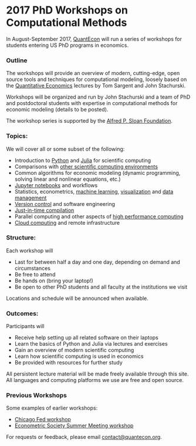 
# 2017 PhD Workshops on Computational Methods

In August-September 2017, [QuantEcon](https://quantecon.org/) will run a
series of workshops for students entering US PhD programs in economics.

### Outline

The workshops will provide an overview of modern, cutting-edge, open source tools and techniques for
computational modeling, loosely based on the [Quantitative
Economics](https://lectures.quantecon.org/) lectures by Tom Sargent and John
Stachurski.  

Workshops will be organized and run by John Stachurski and a team of PhD
and postdoctoral students with expertise in computational methods for economic modeling (details to be posted).

The workshop series is supported by the [Alfred P.  Sloan Foundation](https://sloan.org/).

### Topics:

We will cover all or some subset of the following:

* Introduction to [Python](https://www.python.org/) and [Julia](https://julialang.org/) for scientific computing
* Comparisons with [other scientific computing environments](https://www.mathworks.com/products/matlab.html)
* Common algorithms for economic modeling (dynamic programming, solving linear and nonlinear equations, etc.)
* [Jupyter notebooks](http://jupyter.org/) and workflows
* Statistics, econometrics, [machine learning](http://scikit-learn.org/stable/), [visualization](https://matplotlib.org/) and [data management](http://pandas.pydata.org/)
* [Version control](https://github.com/) and software engineering
* [Just-in-time compilation](https://en.wikipedia.org/wiki/Just-in-time_compilation)
* Parallel computing and other aspects of [high performance computing](https://aws.amazon.com/hpc/)
* [Cloud computing](https://aws.amazon.com/solutions) and remote infrastructure

### Structure:

Each workshop will

* Last for between half a day and one day, depending on demand and circumstances
* Be free to attend
* Be hands on (bring your laptop!)
* Be open to other PhD students and all faculty at the institutions we visit

Locations and schedule will be announced when available.

### Outcomes:

Participants will

* Receive help setting up all related software on their laptops
* Learn the basics of Python and Julia via lectures and exercises
* Gain an overview of modern scientific computing
* Learn how scientific computing is used in economics
* Be provided with resources for further study

All persistent lecture material will be made freely available through this
site.  All languages and computing platforms we use are free and open source.


### Previous Workshops

Some examples of earlier workshops:

* [Chicago Fed workshop](https://github.com/QuantEcon/ChicagoFed_workshop)
* [Econometric Society Summer Meeting workshop](https://github.com/QuantEcon/emet_summer_workshop)

For requests or feedback, please email contact@quantecon.org.
